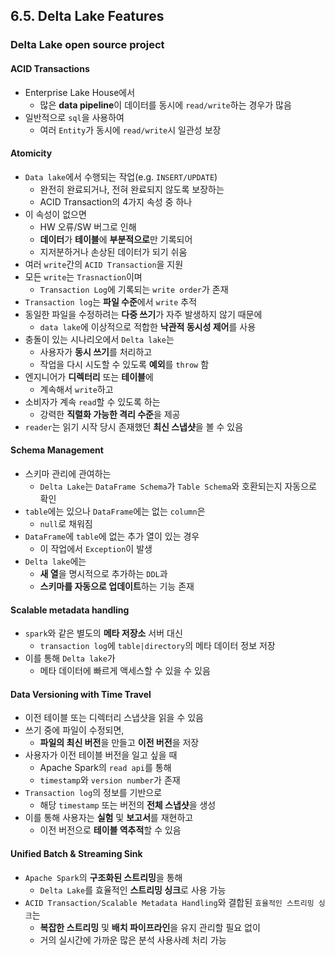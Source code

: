 ## 6.5. Delta Lake Features

### Delta Lake open source project

#### ACID Transactions
- Enterprise Lake House에서
  - 많은 **data pipeline**이 데이터를 동시에 `read/write`하는 경우가 많음
- 일반적으로 `sql`을 사용하여
  - 여러 `Entity`가 동시에 `read/write`시 일관성 보장

#### Atomicity
- `Data lake`에서 수행되는 작업(e.g. `INSERT/UPDATE`)
  - 완전히 완료되거나, 전혀 완료되지 않도록 보장하는
  - ACID Transaction의 4가지 속성 중 하나
- 이 속성이 없으면
  - HW 오류/SW 버그로 인해
  - **데이터**가 **테이블**에 **부분적으로**만 기록되어
  - 지저분하거나 손상된 데이터가 되기 쉬움
- 여러 `write`간의 `ACID Transaction`을 지원
- 모든 `write`는 `Trasnaction`이며
  - `Transaction Log`에 기록되는 `write order`가 존재
- `Transaction log`는 **파일 수준**에서 `write` 추적
- 동일한 파일을 수정하려는 **다중 쓰기**가 자주 발생하지 않기 때문에
  - `data lake`에 이상적으로 적합한 **낙관적 동시성 제어**를 사용
- 충돌이 있는 시나리오에서 `Delta lake`는
  - 사용자가 **동시 쓰기**를 처리하고
  - 작업을 다시 시도할 수 있도록 **예외**를 `throw` 함
- 엔지니어가 **디렉터리** 또는 **테이블**에
  - 계속해서 `write`하고
- 소비자가 계속 `read`할 수 있도록 하는
  - 강력한 **직렬화 가능한 격리 수준**을 제공
- `reader`는 읽기 시작 당시 존재했던 **최신 스냅샷**을 볼 수 있음

#### Schema Management
- 스키마 관리에 관여하는
  - `Delta Lake`는 `DataFrame Schema`가 `Table Schema`와 호환되는지 자동으로 확인
- `table`에는 있으나 `DataFrame`에는 없는 `column`은
  - `null`로 채워짐
- `DataFrame`에 `table`에 없는 추가 열이 있는 경우
  - 이 작업에서 `Exception`이 발생
- `Delta lake`에는
  - **새 열**을 명시적으로 추가하는 `DDL`과
  - **스키마를 자동으로 업데이트**하는 기능 존재

#### Scalable metadata handling
- `spark`와 같은 별도의 **메타 저장소** 서버 대신
  - `transaction log`에 `table|directory`의 메타 데이터 정보 저장
- 이를 통해 `Delta lake`가
  - 메타 데이터에 빠르게 액세스할 수 있을 수 있음

#### Data Versioning with Time Travel
- 이전 테이블 또는 디렉터리 스냅샷을 읽을 수 있음
- 쓰기 중에 파일이 수정되면,
  - **파일의 최신 버전**을 만들고 **이전 버전**을 저장
- 사용자가 이전 테이블 버전을 일고 싶을 때
  - Apache Spark의 `read api`를 통해
  - `timestamp`와 `version number`가 존재
- `Transaction log`의 정보를 기반으로
  - 해당 `timestamp` 또는 버전의 **전체 스냅샷**을 생성
- 이를 통해 사용자는 **실험** 및 **보고서**를 재현하고
  - 이전 버전으로 **테이블 역추적**할 수 있음

#### Unified Batch & Streaming Sink
- `Apache Spark`의 **구조화된 스트리밍**을 통해
  - `Delta Lake`를 효율적인 **스트리밍 싱크**로 사용 가능
- `ACID Transaction/Scalable Metadata Handling`와 결합된 `효율적인 스트리밍 싱크`는
  - **복잡한 스트리밍** 및 **배치 파이프라인**을 유지 관리할 필요 없이
  - 거의 실시간에 가까운 많은 분석 사용사례 처리 가능